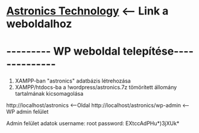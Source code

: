 # <a href="https://metron16.github.io/Ceges_Project/">Astronics Technology<a/> <-- Link a weboldalhoz


# --------- WP weboldal telepítése--------------

1. XAMPP-ban "astronics" adatbázis létrehozása
2. XAMPP/htdocs-ba a !wordpress/astronics.7z tömörített állomány tartalmának kicsomagolása

http://localhost/astronics              <--Oldal
http://localhost/astronics/wp-admin     <--WP admin felület

Admin felület adatok
username: root
password: EXtccAdPHu*)3jXUk*
